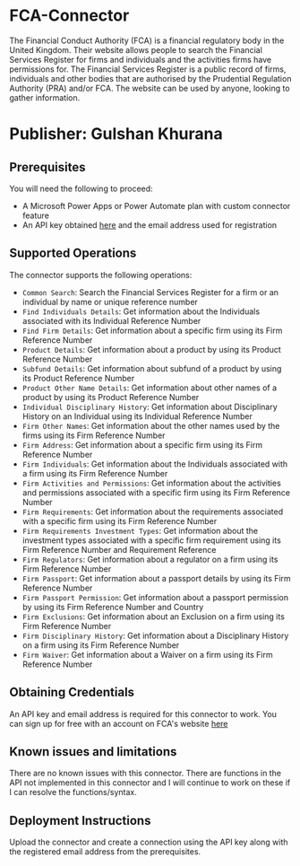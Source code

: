 # FCA-Connector

The Financial Conduct Authority (FCA) is a financial regulatory body in the United Kingdom. Their website allows people to search the Financial Services Register for firms and individuals and the activities firms have permissions for. The Financial Services Register is a public record of firms, individuals and other bodies that are authorised by the Prudential Regulation Authority (PRA) and/or FCA. The website can be used by anyone, looking to gather information.

# Publisher: Gulshan Khurana

## Prerequisites

You will need the following to proceed:
* A Microsoft Power Apps or Power Automate plan with custom connector feature
* An API key obtained [here](https://register.fca.org.uk/Developer/s/) and the email address used for registration

## Supported Operations

The connector supports the following operations:
* `Common Search`: Search the Financial Services Register for a firm or an individual by name or unique reference number
*  `Find Individuals Details`: Get information about the Individuals associated with its Individual Reference Number
*  `Find Firm Details`: Get information about a specific firm using its Firm Reference Number
*  `Product Details`: Get information about a product by using its Product Reference Number
*  `Subfund Details`: Get information about subfund of a product by using its Product Reference Number
*  `Product Other Name Details`: Get information about other names of a product by using its Product Reference Number
*  `Individual Disciplinary History`: Get information about Disciplinary History on an Individual using its Individual Reference Number
*  `Firm Other Names`: Get information about the other names used by the firms using its Firm Reference Number
*  `Firm Address`: Get information about a specific firm using its Firm Reference Number
*  `Firm Individuals`: Get information about the Individuals associated with a firm using its Firm Reference Number
*  `Firm Activities and Permissions`: Get information about the activities and permissions associated with a specific firm using its Firm Reference Number
*  `Firm Requirements`: Get information about the requirements associated with a specific firm using its Firm Reference Number
*  `Firm Requirements Investment Types`: Get information about the investment types associated with a specific firm requirement using its Firm Reference Number and Requirement Reference
*  `Firm Regulators`: Get information about a regulator on a firm using its Firm Reference Number
*  `Firm Passport`: Get information about a passport details by using its Firm Reference Number
*  `Firm Passport Permission`: Get information about a passport permission by using its Firm Reference Number and Country
*  `Firm Exclusions`: Get information about an Exclusion on a firm using its Firm Reference Number
*  `Firm Disciplinary History`: Get information about a Disciplinary History on a firm using its Firm Reference Number
*  `Firm Waiver`: Get information about a Waiver on a firm using its Firm Reference Number


## Obtaining Credentials

An API key and email address is required for this connector to work. You can sign up for free with an account on FCA's website [here](https://register.fca.org.uk/Developer/s/registernewuser)

## Known issues and limitations

There are no known issues with this connector. There are functions in the API not implemented in this connector and I will continue to work on these if I can resolve the functions/syntax.

## Deployment Instructions

Upload the connector and create a connection using the API key along with the registered email address from the prerequisites.
